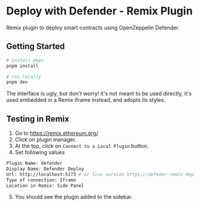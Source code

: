 # Deploy with Defender - Remix Plugin

Remix plugin to deploy smart contracts using OpenZeppelin Defender.

## Getting Started

```bash
# install deps
pnpm install

# run locally
pnpm dev
```

The interface is ugly, but don't worry! it's not meant to be used directly, it's used embedded in a Remix iframe instead, and adopts its styles.

## Testing in Remix

1. Go to https://remix.ethereum.org/
2. Click on plugin manager.
3. At the top, click on `Connect to a Local Plugin` button.
4. Set following values
```bash
Plugin Name: defender
Display Name: Defender Deploy
Url: http://localhost:5173 # or live version https://defeder-remix-deploy.netlify.app/
Type of connection: Iframe
Location in Remix: Side Panel
```
5. You should see the plugin added to the sidebar.